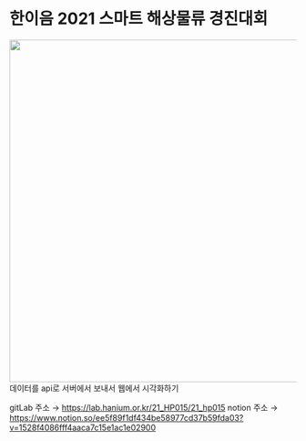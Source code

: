# 한이음 2021 스마트 해상물류 경진대회
<img src ="https://www.hanium.or.kr/upload/d260c136-5ac4-494b-81b4-54ad2259e24f.jpg" height=600px weight=480px>
데이터를 api로 서버에서 보내서 웹에서 시각화하기

gitLab 주소 → https://lab.hanium.or.kr/21_HP015/21_hp015
notion 주소 → https://www.notion.so/ee5f89f1df434be58977cd37b59fda03?v=1528f4086fff4aaca7c15e1ac1e02900 
